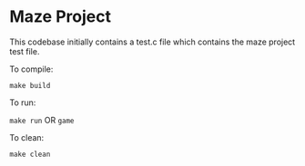 # Maze Project

This codebase initially contains a test.c file which contains the maze project test file. 

To compile:

`make build`

To run:

`make run` OR `game`

To clean:

`make clean` 
